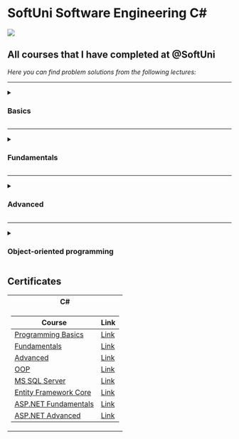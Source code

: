 # SoftUni Software Engineering C#
<img src="https://capsule-render.vercel.app/api?type=waving&color=0:552586,100:a82da8&height=300&section=header&text=SoftUni&fontSize=90&fontAlignY=25&desc=Courses&descSize=60&descAlignY=50"/>

<h2>All courses that I have completed at @SoftUni</h2>

<em>Here you can find problem solutions from the following lectures:</em>
***
<details>
<summary><h3> Basics </summary>

1. [**First Steps In Coding**](https://github.com/hristianivanov/SoftUni-Courses/tree/main/Csharp-Basics/1.First%20Steps%20in%20Coding)
2. [**Conditional Statements Advanced**](https://github.com/hristianivanov/SoftUni-Courses/tree/main/Csharp-Basics/2.Conditional%20Statements)
3. [**Nested Conditional Statements**](https://github.com/hristianivanov/SoftUni-Courses/tree/main/Csharp-Basics/3.Conditional%20Statements%20Advanced)
4. [**For Loop**](https://github.com/hristianivanov/SoftUni-Courses/tree/main/Csharp-Basics/4.For-Loop)
5. [**While Loop**](https://github.com/hristianivanov/SoftUni-Courses/tree/main/Csharp-Basics/5.While%20Loop)
6. [**Nested Loops**](https://github.com/hristianivanov/SoftUni-Courses/tree/main/Csharp-Basics/6.Nested%20Loops)
7. [**Final Exam**](https://github.com/hristianivanov/SoftUni-Courses/tree/main/Csharp-Basics/Exams)
 </details>
 
***
 <details>
 <summary><h3> Fundamentals </summary>

1. [**Basic Syntax, Conditional Statements and Loops**]()
2. [**Data Types and Variables**]()
3. [**Arrays**]()
4. [**Methods**]()
5. [**Lists**]()  
6. [**Objects and Classes**]()
7. [**Associative Arrays**]()  
8. [**Text Processing**]()
9. [**Regular Expressions**]()
10. [**ExamPreparation**]()
11. [**FinalExam**]()
  </details>
  
***
 <details>
 <summary><h3> Advanced </summary>

1. [**Stacks and Queues**]()
2. [**Multidimentional Arrays**]()
3. [**Sets and Dictionaries**]()
4. [**Streams, Files and Directories**]()
5. [**Functional Programming**]()
6. [**Defining Classes**]()
7. [**Generics**]() 
8. [**Exam Preparation**]()
9. [**Final Exam**]()
  </details>
  
***
<details>
<summary><h3> Object-oriented programming </summary>

1. [**Inheritance**]()
2. [**Encapsulation**]()
3. [**InterfacesAndAbstraction**]()
4. [**Polymorphism**]()
5. [**ExceptionsAndErrorHandling**]()
6. [**ReflectionAndAttributes**]()
7. [**UnitTesting**]()
8. [**ExamPreparation**]()
9. [**FinalExam**]()
 </details>
 
 
<h2> Certificates </h2>

<table>

<tr>
  <th> C# </th>
</tr>

<tr>
<td>

| **Course**                                                                                                                | **Link**                                                   |
| ---------------------------------------------------------------------                                                     | ---------------------------------------------------------- |
| <a href="https://softuni.bg/trainings/3513/programming-basics-with-csharp-november-2021" > Programming Basics</a>         | <a href="https://softuni.bg/certificates/details/121527/7ee6e4e3"> Link </a> |
| <a href="https://softuni.bg/trainings/3729/programming-fundamentals-with-csharp-may-2022"> Fundamentals </a>              | <a href="https://softuni.bg/certificates/details/139378/f700e378"> Link </a> |
| <a href="https://softuni.bg/trainings/3842/csharp-advanced-september-2022"> Advanced </a>                                 | <a href="https://softuni.bg/certificates/details/144040/4f0e998b"> Link </a> |
| <a href="https://softuni.bg/trainings/3843/csharp-oop-october-2022"> OOP </a>                                             | <a href="https://softuni.bg/certificates/details/150785/bfd90623"> Link </a> |
| <a href="https://softuni.bg/trainings/3965/ms-sql-january-2023"> MS SQL Server </a>                                       | <a href="https://softuni.bg/certificates/details/157803/b4bdd74f"> Link </a> |
| <a href="https://softuni.bg/trainings/3966/entity-framework-core-february-2023"> Entity Framework Core </a>               | <a href="https://softuni.bg/certificates/details/164837/3fd379f2"> Link </a> |
| <a href="https://softuni.bg/trainings/4105/asp-net-fundamentals-may-2023"> ASP.NET Fundamentals </a>                      | <a href="https://softuni.bg/certificates/details/184886/751d905c"> Link </a> |
| <a href="https://softuni.bg/trainings/4107/asp-net-advanced-june-2023"> ASP.NET Advanced </a>                             | <a href="https://softuni.bg/certificates/details/182232/c9bd5c5b"> Link </a> |

</td>
</tr>

</table>
